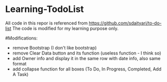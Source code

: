 # Learning-TodoList
All code in this repor is referenced from https://github.com/sdaityari/to-do-list
The code is modified for my learning purpose only.

#Modifications:
- remove Bootstrap (I don't like bootstrap)
- remove Clear Data button and its function (useless function - I think so)
- add Owner info and display it in the same row with date info, also same format
- add collapse function for all boxes (To Do, In Progress, Completed, Add A Task)
